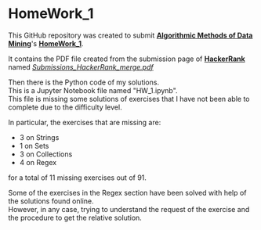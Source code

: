 # HomeWork_1

This GitHub repository was created to submit [**Algorithmic Methods of Data Mining**](http://aris.me/index.php/data-mining-ds-2022)'s [**HomeWork_1**](http://aris.me/contents/teaching/data-mining-ds-2022/homeworks/homework1.pdf).

It contains the PDF file created from the submission page of [**HackerRank**](https://www.hackerrank.com/) named <u>*Submissions_HackerRank_merge.pdf*</u>

Then there is the Python code of my solutions.\
This is a Jupyter Notebook file named "HW_1.ipynb".\
This file is missing some solutions of exercises that I have not been able to complete due to the difficulty level.

In particular, the exercises that are missing are:

* 3 on Strings
* 1 on Sets 
* 3 on Collections
* 4 on Regex

for a total of 11 missing exercises out of 91.


Some of the exercises in the Regex section have been solved with help of the solutions found online.\
However, in any case, trying to understand the request of the exercise and the procedure to get the relative solution.

